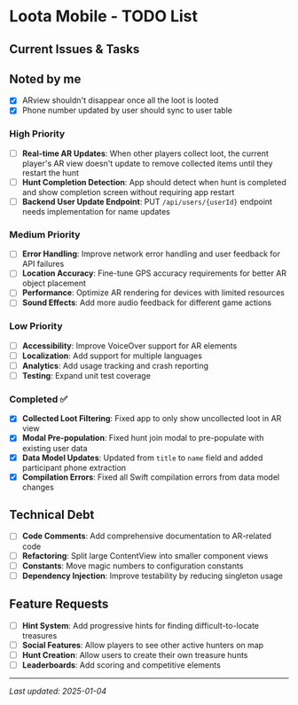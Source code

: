 # Loota Mobile - TODO List

## Current Issues & Tasks

## Noted by me

- [x] ARview shouldn't disappear once all the loot is looted
- [x] Phone number updated by user should sync to user table

### High Priority

- [ ] **Real-time AR Updates**: When other players collect loot, the current player's AR view doesn't update to remove collected items until they restart the hunt
- [ ] **Hunt Completion Detection**: App should detect when hunt is completed and show completion screen without requiring app restart
- [ ] **Backend User Update Endpoint**: PUT `/api/users/{userId}` endpoint needs implementation for name updates

### Medium Priority

- [ ] **Error Handling**: Improve network error handling and user feedback for API failures
- [ ] **Location Accuracy**: Fine-tune GPS accuracy requirements for better AR object placement
- [ ] **Performance**: Optimize AR rendering for devices with limited resources
- [ ] **Sound Effects**: Add more audio feedback for different game actions

### Low Priority

- [ ] **Accessibility**: Improve VoiceOver support for AR elements
- [ ] **Localization**: Add support for multiple languages
- [ ] **Analytics**: Add usage tracking and crash reporting
- [ ] **Testing**: Expand unit test coverage

### Completed ✅

- [x] **Collected Loot Filtering**: Fixed app to only show uncollected loot in AR view
- [x] **Modal Pre-population**: Fixed hunt join modal to pre-populate with existing user data
- [x] **Data Model Updates**: Updated from `title` to `name` field and added participant phone extraction
- [x] **Compilation Errors**: Fixed all Swift compilation errors from data model changes

## Technical Debt

- [ ] **Code Comments**: Add comprehensive documentation to AR-related code
- [ ] **Refactoring**: Split large ContentView into smaller component views
- [ ] **Constants**: Move magic numbers to configuration constants
- [ ] **Dependency Injection**: Improve testability by reducing singleton usage

## Feature Requests

- [ ] **Hint System**: Add progressive hints for finding difficult-to-locate treasures
- [ ] **Social Features**: Allow players to see other active hunters on map
- [ ] **Hunt Creation**: Allow users to create their own treasure hunts
- [ ] **Leaderboards**: Add scoring and competitive elements

---

_Last updated: 2025-01-04_
